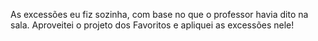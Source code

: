 As excessões eu fiz sozinha, com base no que o professor havia dito na sala. Aproveitei o projeto dos Favoritos e apliquei as excessões nele!